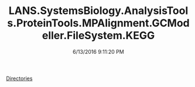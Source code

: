 ﻿---
title: LANS.SystemsBiology.AnalysisTools.ProteinTools.MPAlignment.GCModeller.FileSystem.KEGG
date: 6/13/2016 9:11:20 PM
---

[Directories](T-LANS.SystemsBiology.AnalysisTools.ProteinTools.MPAlignment.GCModeller.FileSystem.KEGG.Directories.html)
